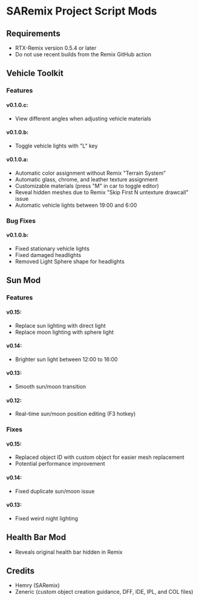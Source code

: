 # SARemix Project Script Mods

## Requirements
- RTX-Remix version 0.5.4 or later
- Do not use recent builds from the Remix GitHub action

## Vehicle Toolkit

### Features

#### v0.1.0.c:
- View different angles when adjusting vehicle materials

#### v0.1.0.b:
- Toggle vehicle lights with "L" key

#### v0.1.0.a:
- Automatic color assignment without Remix "Terrain System"
- Automatic glass, chrome, and leather texture assignment
- Customizable materials (press "M" in car to toggle editor)
- Reveal hidden meshes due to Remix "Skip First N untexture drawcall" issue
- Automatic vehicle lights between 19:00 and 6:00

### Bug Fixes

#### v0.1.0.b:
- Fixed stationary vehicle lights
- Fixed damaged headlights
- Removed Light Sphere shape for headlights

## Sun Mod

### Features

#### v0.15:
- Replace sun lighting with direct light
- Replace moon lighting with sphere light

#### v0.14:
- Brighter sun light between 12:00 to 16:00

#### v0.13:
- Smooth sun/moon transition

#### v0.12:
- Real-time sun/moon position editing (F3 hotkey)

### Fixes

#### v0.15:
- Replaced object ID with custom object for easier mesh replacement
- Potential performance improvement

#### v0.14:
- Fixed duplicate sun/moon issue

#### v0.13:
- Fixed weird night lighting

## Health Bar Mod
- Reveals original health bar hidden in Remix

## Credits
- Hemry (SARemix)
- Zeneric (custom object creation guidance, DFF, IDE, IPL, and COL files)
